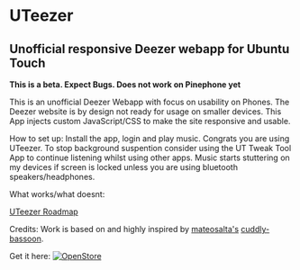 # UTeezer 

## Unofficial responsive Deezer webapp for Ubuntu Touch
**This is a beta. Expect Bugs. Does not work on Pinephone yet**

This is an unofficial Deezer Webapp with focus on usability on Phones.
The Deezer website is by design not ready for usage on smaller devices.
This App injects custom JavaScript/CSS to make the site responsive and usable.

How to set up:
Install the app, login and play music. Congrats you are using UTeezer.
To stop background suspention consider using the UT Tweak Tool App to 
continue listening whilst using other apps. 
Music starts stuttering on my devices if screen is locked unless you are
using bluetooth speakers/headphones.

What works/what doesnt:

[UTeezer Roadmap](https://github.com/Tafitson/uteezer/blob/main/Roadmap.md "UTeezer Roadmap")

Credits:
Work is based on and highly inspired by [mateosalta's](https://github.com/mateosalta) [cuddly-bassoon](https://github.com/mateosalta/cuddly-bassoon).

Get it here:
[![OpenStore](https://open-store.io/badges/en_US.svg)](https://open-store.io/app/uteezer.tafitson)

